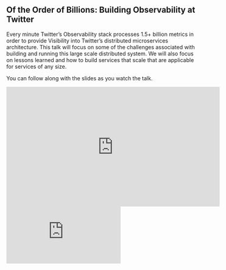 <!--
{
"name" : "observability",
"version" : "0.0.1",
"title" : "Of the Order of Billions: Building Observability at Twitter",
"freshnessDate" : 2015-11-01,
"homepage" : "https://dev.twitter.com/flight/2015",
"canonicalSource" : "https://dev.twitter.com/flight/2015",
"author" : "Caitie McCaffrey",
"license" : "All Rights Reserved"
}
-->


<!-- @section -->

## Of the Order of Billions: Building Observability at Twitter

Every minute Twitter’s Observability stack processes 1.5+ billion metrics in order to provide Visibility into Twitter’s distributed microservices architecture. This talk will focus on some of the challenges associated with building and running this large scale distributed system. We will also focus on lessons learned and how to build services that scale that are applicable for services of any size.

You can follow along with the slides as you watch the talk.

<iframe width="560" height="315" src="https://www.youtube.com/watch?v=SC6XuD1tgcQ" frameborder="0" allowfullscreen></iframe>

<iframe src="https://g.twimg.com/dev/flight/2015/keynotes/Flight2015-McCaffrey_Katie-Of_the_Order_of_Billions.pdf" frameborder="0" allowfullscreen></iframe>

